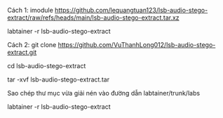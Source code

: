 Cách 1:
imodule https://github.com/lequangtuan123/lsb-audio-stego-extract/raw/refs/heads/main/lsb-audio-stego-extract.tar.xz

labtainer -r lsb-audio-stego-extract

Cách 2:
git clone https://github.com/VuThanhLong012/lsb-audio-stego-extract.git

cd lsb-audio-stego-extract

tar -xvf lsb-audio-stego-extract.tar

Sao chép thư mục vừa giải nén vào đường dẫn labtainer/trunk/labs

labtainer -r lsb-audio-stego-extract
